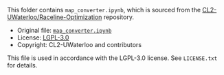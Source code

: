 This folder contains `map_converter.ipynb`, which is sourced from the 
[CL2-UWaterloo/Raceline-Optimization](https://github.com/CL2-UWaterloo/Raceline-Optimization) repository.

- Original file: [`map_converter.ipynb`](https://github.com/CL2-UWaterloo/Raceline-Optimization/blob/master/map_converter.ipynb)
- License: [LGPL-3.0](https://www.gnu.org/licenses/lgpl-3.0.html)
- Copyright: CL2-UWaterloo and contributors

This file is used in accordance with the LGPL-3.0 license. See `LICENSE.txt` for details.
